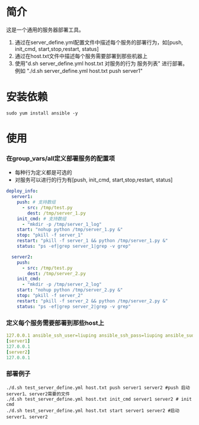 # 简介
这是一个通用的服务器部署工具。  
1. 通过在server_define.yml配置文件中描述每个服务的部署行为，如[push, init_cmd, start,stop,restart, status]
2. 通过在host.txt文件中描述每个服务需要部署到那些机器上
3. 使用"d.sh server_define.yml host.txt 对服务的行为 服务列表" 进行部署。例如 "./d.sh server_define.yml host.txt push server1"
 
# 安装依赖
```shell script
sudo yum install ansible -y
```

# 使用
### 在group_vars/all定义部署服务的配置项
* 每种行为定义都是可选的  
* 对服务可以进行的行为有[push, init_cmd, start,stop,restart, status]
```yaml
deploy_info:
  server1:
    push: # 支持数组
      - src: /tmp/test.py
        dest: /tmp/server_1.py
    init_cmd: # 支持数组
      - "mkdir -p /tmp/server_1_log"
    start: "nohup python /tmp/server_1.py &"
    stop: "pkill -f server_1"
    restart: "pkill -f server_1 && python /tmp/server_1.py &"
    status: "ps -ef|grep server_1|grep -v grep"

  server2:
    push:
      - src: /tmp/test.py
        dest: /tmp/server_2.py
    init_cmd: 
      - "mkdir -p /tmp/server_2_log"
    start: "nohup python /tmp/server_2.py &"
    stop: "pkill -f server_2"
    restart: "pkill -f server_2 && python /tmp/server_2.py &"
    status: "ps -ef|grep server_2|grep -v grep"

```

### 定义每个服务需要部署到那些host上
```yaml
127.0.0.1 ansible_ssh_user=liuping ansible_ssh_pass=liuping ansible_sudo_pass=liuping
[server1]
127.0.0.1
[server2]
127.0.0.1
```

### 部署例子
```shell script
./d.sh test_server_define.yml host.txt push server1 server2 #push 启动server1、server2需要的文件
./d.sh test_server_define.yml host.txt init_cmd server1 server2 # init cmd 
./d.sh test_server_define.yml host.txt start server1 server2 #启动 server1、server2
```